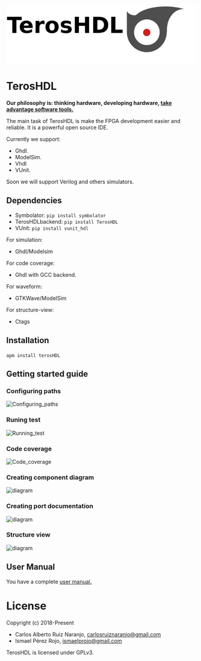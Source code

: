 ![alt text](./doc/images/teros.png)



# TerosHDL

**Our philosophy is: thinking hardware, developing hardware, [take advantage software tools.](https://github.com/qarlosalberto/fpga-knife)**

The main task of TerosHDL is make the FPGA development easier and reliable.  It is a powerful open source IDE.

Currently we support:

- Ghdl.
- ModelSim.
- Vhdl
- VUnit.

Soon we will support Verilog and others simulators.


## Dependencies

- Symbolator:
```pip install symbolator```
- TerosHDLbackend:
```pip install TerosHDL```
- VUnit:
```pip install vunit_hdl```

For simulation:

- Ghdl/Modelsim

For code coverage:

- Ghdl with GCC backend.

For waveform:

- GTKWave/ModelSim

For structure-view:

- Ctags

## Installation

```apm install terosHDL```

## Getting started guide

### Configuring paths

![Configuring_paths](./doc/images/config_paths.gif)

### Runing test

![Running_test](./doc/images/run_test.gif)

### Code coverage

![Code_coverage](./doc/images/code_coverage.gif)

### Creating component diagram

![diagram](./doc/images/diagram.gif)

### Creating port documentation

![diagram](./doc/images/doc.gif)

### Structure view

![diagram](./doc/images/view.gif)

## User Manual

You have a complete [user manual.](https://github.com/TerosTechnology/terosHDL/blob/develop/doc/User_Manual.md)

# License

Copyright (c) 2018-Present
- Carlos Alberto Ruiz Naranjo, <carlosruiznaranjo@gmail.com>
- Ismael Pérez Rojo, <ismaelprojo@gmail.com>

TerosHDL is licensed under GPLv3.
